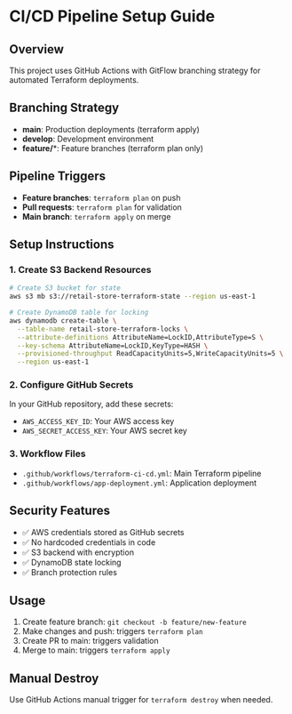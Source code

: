 # CI/CD Pipeline Setup Guide

## Overview
This project uses GitHub Actions with GitFlow branching strategy for automated Terraform deployments.

## Branching Strategy
- **main**: Production deployments (terraform apply)
- **develop**: Development environment
- **feature/***: Feature branches (terraform plan only)

## Pipeline Triggers
- **Feature branches**: `terraform plan` on push
- **Pull requests**: `terraform plan` for validation
- **Main branch**: `terraform apply` on merge

## Setup Instructions

### 1. Create S3 Backend Resources
```bash
# Create S3 bucket for state
aws s3 mb s3://retail-store-terraform-state --region us-east-1

# Create DynamoDB table for locking
aws dynamodb create-table \
  --table-name retail-store-terraform-locks \
  --attribute-definitions AttributeName=LockID,AttributeType=S \
  --key-schema AttributeName=LockID,KeyType=HASH \
  --provisioned-throughput ReadCapacityUnits=5,WriteCapacityUnits=5 \
  --region us-east-1
```

### 2. Configure GitHub Secrets
In your GitHub repository, add these secrets:
- `AWS_ACCESS_KEY_ID`: Your AWS access key
- `AWS_SECRET_ACCESS_KEY`: Your AWS secret key

### 3. Workflow Files
- `.github/workflows/terraform-ci-cd.yml`: Main Terraform pipeline
- `.github/workflows/app-deployment.yml`: Application deployment

## Security Features
- ✅ AWS credentials stored as GitHub secrets
- ✅ No hardcoded credentials in code
- ✅ S3 backend with encryption
- ✅ DynamoDB state locking
- ✅ Branch protection rules

## Usage
1. Create feature branch: `git checkout -b feature/new-feature`
2. Make changes and push: triggers `terraform plan`
3. Create PR to main: triggers validation
4. Merge to main: triggers `terraform apply`

## Manual Destroy
Use GitHub Actions manual trigger for `terraform destroy` when needed.